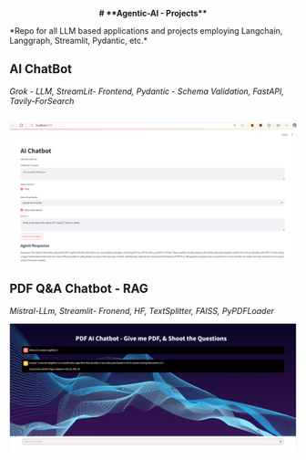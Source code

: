 <p align="center"><b> # **Agentic-AI - Projects** </b> </p>
*Repo for all LLM based applications and projects employing Langchain, Langgraph, Streamlit, Pydantic, etc.*

## **AI ChatBot** 
*Grok - LLM, 
StreamLit- Frontend, 
Pydantic - Schema Validation, 
FastAPI, 
Tavily-ForSearch*

![ChatBot-E2E](https://raw.githubusercontent.com/Coderified/Agentic-AI-/main/images/Chatbot-1.png)
-------------------------------------------------------------------------------------------------
## **PDF Q&A Chatbot - RAG**
*Mistral-LLm,
Streamlit- Fronend,
HF, TextSplitter, FAISS, PyPDFLoader*

![ChatBot-E2E](https://raw.githubusercontent.com/Coderified/Agentic-AI-/main/images/Chatbot-2-RAG.png)
